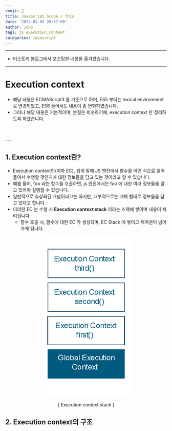 ```yaml
---
emoji: 🔮
title: JavaScript Scope / this
date: '2022-01-05 20:57:00'
author: Juko
tags: js execution_context
categories: javascript
---
```


---
 * 티스토리 블로그에서 포스팅한 내용을 옮겨왔습니다.
---


# Execution context
* 해당 내용은 ECMAScript3 를 기준으로 하며, ES5 부터는 lexical environment 로 변경되었고, ES6 들어서도 내용이 좀 변화하였습니다.
* 그러나 해당 내용은 기본적이며, 본질은 비슷하기에, execution context 만 정리하도록 하겠습니다.
<br />
<br />
---
<br />

## 1. Execution context란?
* Execution context란(이하 EC), 쉽게 말해 JS 엔진에서 함수를 어떤 식으로 읽어들여서 수행할 것인지에 대한 정보들을 담고 있는 것이라고 할 수 있습니다.
* 예를 들어, foo 라는 함수를 호출하면, js 엔진에서는 foo 에 대한 여러 정보들을 알고 있어야 실행할 수 있습니다.
* 일반적으로 추상화된 개념이라고는 하지만, 내부적으로는 개체 형태로 정보들을 담고 있다고 합니다.
* 이러한 EC 는 수행 시 **Execution context stack** 이라는 스택에 쌓이며 내용이 처리됩니다.
  * 함수 호출 시, 함수에 대한 EC 가 생성되며, EC Stack 에 쌓이고 제어권이 넘어가게 됩니다.
  
<p style="text-align: center;"><img src="execution_context.png" /></p>
<div style="display: flex; justify-content: center;">[ Execution context stack ]</div>


## 2. Execution context의 구조
